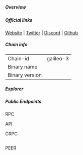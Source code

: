 # 


##### Overview



##### Official links
[Website]() | [Twitter]() | [Discord]() | [Github]()

##### Chain info

|  |  |
| ------ | ------ |
| Chain-id | galileo-3 |
| Binary name |  |
| Binary version |  |

##### Explorer
[]()

##### Public Endpoints
RPC
[]()

API
[]()

GRPC
```

```

PEER
```

```